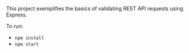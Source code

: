 This project exemplifies the basics of validating REST API requests using Express.

To run: 
- `npm install`
- `npm start`

